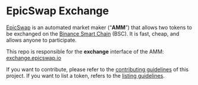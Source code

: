 # EpicSwap Exchange

[EpicSwap](https://epicswap.io/) is an automated market maker (“**AMM**”) that allows two tokens to be exchanged on the [Binance Smart Chain](https://www.binance.org/en/smartChain) (BSC). It is fast, cheap, and allows anyone to participate.

This repo is responsible for the **exchange** interface of the AMM: [exchange.epicswap.io](https://exchange.epicswap.io/)

If you want to contribute, please refer to the [contributing guidelines](./CONTRIBUTING.md) of this project.
If you want to list a token, refers to the [listing guidelines](./listing.md).
